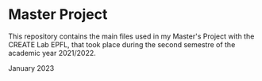 # Master Project

This repository contains the main files used in my Master's Project with the CREATE Lab EPFL, that took place during the second semestre of the academic year 2021/2022.

January 2023
